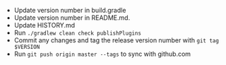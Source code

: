 * Update version number in build.gradle
* Update version number in README.md.
* Update HISTORY.md
* Run `./gradlew clean check publishPlugins`
* Commit any changes and tag the release version number with `git tag $VERSION`
* Run `git push origin master --tags` to sync with github.com